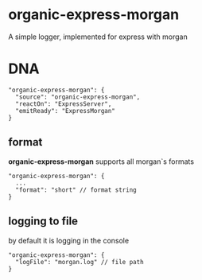 # organic-express-morgan
A simple logger, implemented for express with morgan

# DNA
```
"organic-express-morgan": {
  "source": "organic-express-morgan",
  "reactOn": "ExpressServer",
  "emitReady": "ExpressMorgan"
}
```

## format
**organic-express-morgan** supports all morgan`s formats
```
"organic-express-morgan": {
  ...
  "format": "short" // format string
}
```

## logging to file
by default it is logging in the console
```
"organic-express-morgan": {
  "logFile": "morgan.log" // file path
}
```
